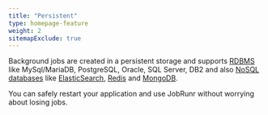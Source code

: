 ```yaml
---
title: "Persistent"
type: homepage-feature
weight: 2
sitemapExclude: true
---
```

Background jobs are created in a persistent storage and supports [RDBMS](documentation/installation/storage#sql-databases) like MySql/MariaDB, PostgreSQL, Oracle, SQL Server, DB2 and also [NoSQL databases](documentation/installation/storage#nosql-databases) like [ElasticSearch](https://www.elastic.co/elasticsearch/), [Redis](https://redis.io/) and [MongoDB](https://www.mongodb.com/).

You can safely restart your application and use JobRunr without worrying about losing jobs.
